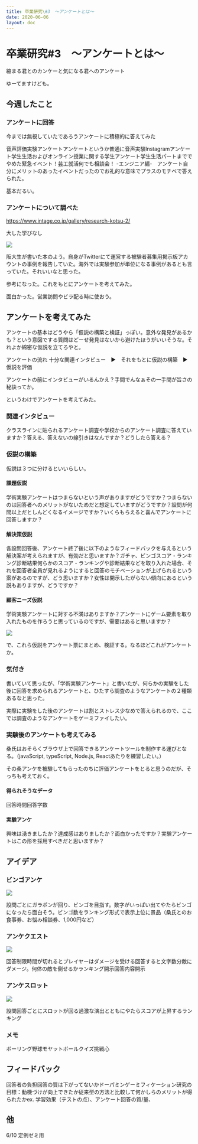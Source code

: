 ```yaml
---
title: 卒業研究\#3　〜アンケートとは〜
date: 2020-06-06
layout: doc
---
```


# 卒業研究#3　〜アンケートとは〜

縮まる君とのカンケーと気になる君へのアンケート

ゆーてますけども。

## 今週したこと

### アンケートに回答

今までは無視していたであろうアンケートに積極的に答えてみた

音声評価実験アンケートアンケートというか普通に音声実験Instagramアンケート学生生活およびオンライン授業に関する学生アンケート学生生活パートまででやめた緊急イベント！芸工就活何でも相談会！ -エンジニア編-　アンケート自分にメリットのあったイベントだったのでお礼的な意味でプラスのモチベで答えられた。

基本だるい。

### アンケートについて調べた

https://www.intage.co.jp/gallery/research-kotsu-2/

大した学びなし

![](https://ir-jp.amazon-adsystem.com/e/ir?t=kuwazon-22&language=ja_JP&l=li2&o=9&a=B07PM4CV86)

阪大生が書いた本のよう。自身がTwitterにて運営する被験者募集用掲示板アカウントの事例を報告していた。海外では実験参加が単位になる事例があるとも言っていた。それいいなと思った。

参考になった。これをもとにアンケートを考えてみた。

面白かった。営業訪問やビラ配る時に使おう。

## アンケートを考えてみた

アンケートの基本はどうやら「仮説の構築と検証」っぽい。意外な発見があるかも？という意図でする質問はどーせ発見はないから避けたほうがいいそうな。それよか綿密な仮説を立てろやと。

アンケートの流れ
十分な関連インタビュー　▶︎　それをもとに仮説の構築　▶︎　仮説を評価

アンケートの前にインタビューがいるんかえ？手間でんなぁその一手間が旨さの秘訣ってか。

というわけでアンケートを考えてみた。

### 関連インタビュー

クラスラインに貼られるアンケート調査や学校からのアンケート調査に答えていますか？答える、答えないの線引きはなんですか？どうしたら答える？

### 仮説の構築

仮説は３つに分けるといいらしい。

#### 課題仮説

学術実験アンケートはつまらないという声がありますがどうですか？つまらないのは回答者へのメリットがないためだと想定していますがどうですか？設問が何問以上だとしんどくなるイメージですか？いくらもらえると喜んでアンケートに回答しますか？

#### 解決策仮説

各設問回答後、アンケート終了後に以下のようなフィードバックを与えるという解決案が考えられますが、有効だと思いますか？ガチャ、ビンゴスコア・ランキング診断結果何らかのスコア・ランキングや診断結果などを取り入れた場合、それを回答者全員が見れるようにすると回答のモチベーションが上げられるという案があるのですが、どう思いますか？女性は開示したがらない傾向にあるという説もありますが、どうですか？

#### 顧客ニーズ仮説

学術実験アンケートに対する不満はありますか？アンケートにゲーム要素を取り入れたものを作ろうと思っているのですが、需要はあると思いますか？

![](https://chankuwa.com/wp-content/uploads/2020/06/anke-272x300.png)

で、これら仮説をアンケート票にまとめ、検証する。なるほどこれがアンケートか。

### 気付き

書いていて思ったが、「学術実験アンケート」と書いたが、何らかの実験をした後に回答を求められるアンケートと、ひたすら調査のようなアンケートの２種類あるなと思った。

実際に実験をした後のアンケートは割とストレス少なめで答えられるので、ここでは調査のようなアンケートをゲーミファイしたい。

### 実験後のアンケートも考えてみる

桑氏はおそらくブラウザ上で回答できるアンケートツールを制作する運びとなる。（javaScript, typeScript, Node.js, Reactあたりを練習したい。）

その桑アンケを被験してもらったのちに評価アンケートをとると思うのだが、そっちも考えておく。

#### 得られそうなデータ

回答時間回答字数

#### 実験アンケ

興味は湧きましたか？達成感はありましたか？面白かったですか？実験アンケートはこの形を採用すべきだと思いますか？

## アイデア

### ビンゴアンケ

![](https://chankuwa.com/wp-content/uploads/2020/06/bingo.jpg)

設問ごとにガラポンが回り、ビンゴを目指す。数字がいっぱい出てやたらビンゴになったら面白そう。ビンゴ数をランキング形式で表示上位に景品（桑氏とのお食事券、お悩み相談券、1,000円など）

### アンケクエスト

![](https://chankuwa.com/wp-content/uploads/2020/06/poke.jpg)

回答制限時間が切れるとプレイヤーはダメージを受ける回答すると文字数分敵にダメージ。何体の敵を倒せるかランキング開示回答内容開示

### アンケスロット

![](https://chankuwa.com/wp-content/uploads/2020/06/slot.jpg)

設問回答ごとにスロットが回る過激な演出とともにやたらスコアが上昇するランキング

### メモ

ボーリング野球モヤットボールクイズ挑戦心

## フィードバック

回答者の負担回答の質は下がってないかドーパミンゲーミフィケーション研究の目標：動機づけが向上できたか従来型の方法と比較して何かしらのメリットが得られたかex. 学習効果（テストの点）、アンケート回答の質/量、

## 他

6/10 定例ゼミ用